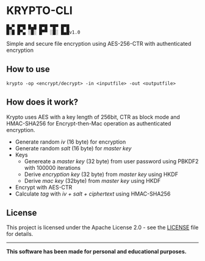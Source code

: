 # KRYPTO-CLI

```
█▄▀ █▀█ █▄█ █▀█ ▀█▀ █▀█
█░█ █▀▄ ░█░ █▀▀ ░█░ █▄█v1.0
```

Simple and secure file encryption using AES-256-CTR with authenticated encryption

## How to use

```
krypto -op <encrypt/decrypt> -in <inputfile> -out <outputfile>
```

## How does it work?

Krypto uses AES with a key length of 256bit, CTR as block mode and HMAC-SHA256 for Encrypt-then-Mac operation as authenticated encryption.

* Generate random *iv* (16 byte) for encryption
* Generate random *salt* (16 byte) for *master key*
* Keys
	* Genereate a *master key* (32 byte) from user password using PBKDF2 with 100000 iterations
	* Derive *encryption key* (32 byte) from *master key* using HKDF
	* Derive *mac key* (32byte) from *master key* using HKDF
* Encrypt with AES-CTR
* Calculate *tag* with *iv + salt + ciphertext* using HMAC-SHA256

## License

This project is licensed under the Apache License 2.0 - see the [LICENSE](LICENSE) file for details.

---

**This software has been made for personal and educational purposes.**